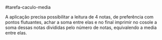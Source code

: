 #tarefa-caculo-media
 
A aplicação precisa possibilitar a leitura de 4 notas, de preferência com pontos flutuantes,
achar a soma entre elas e no final imprimir no cosole a soma dessas notas divididas pelo número de notas,
equivalendo a media entre elas.

